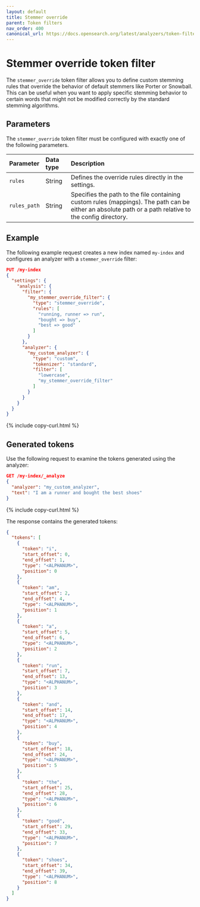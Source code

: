 ```yaml
---
layout: default
title: Stemmer override
parent: Token filters
nav_order: 400
canonical_url: https://docs.opensearch.org/latest/analyzers/token-filters/stemmer-override/
---
```


# Stemmer override token filter

The `stemmer_override` token filter allows you to define custom stemming rules that override the behavior of default stemmers like Porter or Snowball. This can be useful when you want to apply specific stemming behavior to certain words that might not be modified correctly by the standard stemming algorithms.

## Parameters

The `stemmer_override` token filter must be configured with exactly one of the following parameters.

Parameter | Data type | Description
:--- | :--- | :--- 
`rules` | String | Defines the override rules directly in the settings.
`rules_path` | String | Specifies the path to the file containing custom rules (mappings). The path can be either an absolute path or a path relative to the config directory.

## Example

The following example request creates a new index named `my-index` and configures an analyzer with a `stemmer_override` filter:

```json
PUT /my-index
{
  "settings": {
    "analysis": {
      "filter": {
        "my_stemmer_override_filter": {
          "type": "stemmer_override",
          "rules": [
            "running, runner => run",
            "bought => buy",
            "best => good"
          ]
        }
      },
      "analyzer": {
        "my_custom_analyzer": {
          "type": "custom",
          "tokenizer": "standard",
          "filter": [
            "lowercase",
            "my_stemmer_override_filter"
          ]
        }
      }
    }
  }
}
```
{% include copy-curl.html %}

## Generated tokens

Use the following request to examine the tokens generated using the analyzer:

```json
GET /my-index/_analyze
{
  "analyzer": "my_custom_analyzer",
  "text": "I am a runner and bought the best shoes"
}
```
{% include copy-curl.html %}

The response contains the generated tokens:

```json
{
  "tokens": [
    {
      "token": "i",
      "start_offset": 0,
      "end_offset": 1,
      "type": "<ALPHANUM>",
      "position": 0
    },
    {
      "token": "am",
      "start_offset": 2,
      "end_offset": 4,
      "type": "<ALPHANUM>",
      "position": 1
    },
    {
      "token": "a",
      "start_offset": 5,
      "end_offset": 6,
      "type": "<ALPHANUM>",
      "position": 2
    },
    {
      "token": "run",
      "start_offset": 7,
      "end_offset": 13,
      "type": "<ALPHANUM>",
      "position": 3
    },
    {
      "token": "and",
      "start_offset": 14,
      "end_offset": 17,
      "type": "<ALPHANUM>",
      "position": 4
    },
    {
      "token": "buy",
      "start_offset": 18,
      "end_offset": 24,
      "type": "<ALPHANUM>",
      "position": 5
    },
    {
      "token": "the",
      "start_offset": 25,
      "end_offset": 28,
      "type": "<ALPHANUM>",
      "position": 6
    },
    {
      "token": "good",
      "start_offset": 29,
      "end_offset": 33,
      "type": "<ALPHANUM>",
      "position": 7
    },
    {
      "token": "shoes",
      "start_offset": 34,
      "end_offset": 39,
      "type": "<ALPHANUM>",
      "position": 8
    }
  ]
}
```